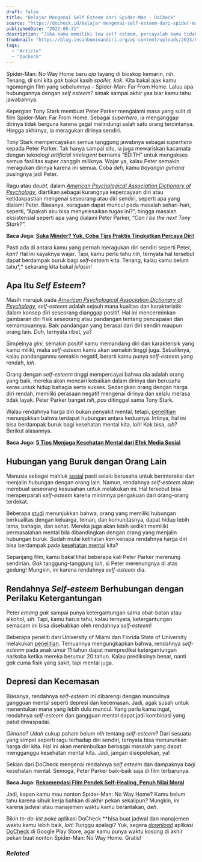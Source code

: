 ```yaml
---
draft: false
title: "Belajar Mengenai Self Esteem dari Spider-Man - DoCheck"
source: "https://docheck.id/belajar-mengenai-self-esteem-dari-spider-man/"
publishedDate: "2022-08-31"
description: "Jika kamu memiliki low self esteem, percayalah kamu tidak sendiri. Dan bagaimana cara mencegahnya? yuk simak cara tokoh spiderman mencegahnya"
thumbnail: "https://blog.insanbumimandiri.org/wp-content/uploads/2023/07/kurban-somalia.jpg"
tags:
  - "Article"
  - "DoCheck"
---
```


Spider-Man: No Way Home baru _aja_ tayang di bioskop kemarin, _nih_. Tenang, di sini kita _gak_ bakal kasih _spoiler, kok._ Kita bakal ajak kamu ngomongin film yang sebelumnya – Spider-Man: Far From Home. Laluu apa hubungannya dengan _self esteem_? simak sampai akhir yaa biar kamu tahu jawabannya.

Kepergian Tony Stark membuat Peter Parker mengalami masa yang sulit di film Spider-Man: Far From Home. Sebagai _superhero_, ia menganggap dirinya tidak berguna karena gagal melindungi salah satu orang tercintanya. Hingga akhirnya, ia meragukan dirinya sendiri.

Tony Stark mempercayakan semua tanggung jawabnya sebagai _superhero_ kepada Peter Parker. Tak hanya sampai situ, ia juga mewariskan kacamata dengan teknologi _artificial intelegent_ bernama “EDITH” untuk mengakses semua fasilitas super canggih miliknya. Wajar ya, kalau Peter semakin meragukan dirinya karena ini semua. Coba _deh,_ kamu _bayangin_ _gimana_ pusingnya jadi Peter.

Ragu atau _doubt,_ dalam _[American Psychological Association Dictionary of Psychology](https://dictionary.apa.org/doubt)_, diartikan sebagai kurangnya kepercayaan diri atau ketidakpastian mengenai seseorang atau diri sendiri, seperti apa yang dialami Peter. Biasanya, keraguan dapat muncul pada masalah sehari-hari, seperti, “Apakah aku bisa menyelesaikan tugas ini?”, hingga masalah eksistensial seperti apa yang dialami Peter Parker, “_Can I be the next Tony Stark?”._

**Baca Juga: [Suka Minder? Yuk, Coba Tips Praktis Tingkatkan Percaya Diri!](https://docheck.id/cara-meningkatkan-rasa-percaya-diri/)**

Pasti ada di antara kamu yang pernah meragukan diri sendiri seperti Peter, _kan_? Hal ini kayaknya wajar. Tapi, kamu perlu tahu _nih_, ternyata hal tersebut dapat berdampak buruk bagi _self-esteem_ kita. Tenang, kalau kamu belum tahu*,* sekarang kita bakal _jelasin_!

## Apa Itu _Self Esteem_?

Masih merujuk pada _[American Psychological Association Dictionary of Psychology](https://dictionary.apa.org/self-esteem), self-esteem_ adalah sejauh mana kualitas dan karakteristik dalam konsep diri seseorang dianggap positif. Hal ini mencerminkan gambaran diri fisik seseorang atau pandangan tentang pencapaian dan kemampuannya. Baik pandangan yang berasal dari diri sendiri maupun orang lain. _Duh_, ternyata ribet, ya?

Simpelnya _gini_, semakin positif kamu memandang diri dan karakterisik yang kamu miliki, maka _self-esteem_ kamu akan semakin tinggi juga. Sebaliknya, kalau pandanganmu semakin negatif, berarti kamu punya _self-esteem_ yang rendah, _loh_.

Orang dengan _self-esteem_ tinggi mempercayai bahwa dia adalah orang yang baik, mereka akan mencari kebaikan dalam dirinya dan berusaha keras untuk hidup bahagia serta sukses. Sedangkan orang dengan harga diri rendah, memiliki perasaan negatif mengenai dirinya dan selalu merasa tidak layak. Peter Parker banget _nih_, _pas_ ditinggal sama Tony Stark.

Walau rendahnya harga diri bukan penyakit mental, tetapi, [penelitian](https://www.ncbi.nlm.nih.gov/pmc/articles/PMC5747942/) menunjukkan bahwa terdapat hubungan antara keduanya. Intinya, hal ini bisa berdampak buruk bagi kesehatan mental kita, _loh_! Kok bisa, _sih_? Berikut alasannya.

**Baca Juga: [5 Tips Menjaga Kesehatan Mental dari Efek Media Sosial](https://docheck.id/tips-menjaga-kesehatan-mental/)**

## Hubungan yang Buruk dengan Orang Lain

Manusia sebagai mahluk [sosial](https://docheck.id/volunteer-dan-manfaat-berkecimpung-dalam-kegiatan-sosial/) pasti selalu berusaha untuk berinteraksi dan menjalin hubungan dengan orang lain. Namun, rendahnya _self-esteem_ akan membuat seseorang kesusahan untuk melakukan ini. Hal tersebut bisa memperparah _self-esteem_ karena minimnya pengakuan dari orang-orang terdekat.

Beberapa [studi](https://www.mentalhealth.org.uk/explore-mental-health/statistics/relationships-community-statistics) menunjukkan bahwa, orang yang memiliki hubungan berkualitas dengan keluarga, teman, dan komunitasnya, dapat hidup lebih lama, bahagia, dan sehat. Mereka juga akan lebih sedikit memiliki permasalahan mental bila dibandingkan dengan orang yang menjalin hubungan buruk. Sudah mulai kelihatan _kan_ kenapa rendahnya harga diri bisa berdampak pada [kesehatan mental](https://docheck.id/olahraga-untuk-kesehatan-mental/) kita?

Sepanjang film, kamu bakal lihat beberapa kali Peter Parker merenung sendirian. _Gak_ tanggung-tanggung _loh_, si Peter merenungnya di atas gedung! Mungkin, ini karena rendahnya _self-esteem_ dia.

## Rendahnya _Self-esteem_ Berhubungan dengan Perilaku Ketergantungan

Peter _emang gak_ sampai punya ketergantungan sama obat-batan atau alkohol, _sih_. Tapi, kamu harus tahu, kalau ternyata, ketergantungan semacam ini bisa disebabkan oleh rendahnya _self-esteem_!

Beberapa peneliti dari University of Miami dan Florida State of University melakukan [penelitian](https://www.ncbi.nlm.nih.gov/pmc/articles/PMC5747942/). Temuannya mengungkapkan bahwa, rendahnya _self-esteem_ pada anak umur 11 tahun dapat memprediksi ketergantungan narkoba ketika mereka berumur 20 tahun. Kalau prediksinya benar, nanti _gak_ cuma fisik yang sakit, tapi mental juga.

## Depresi dan Kecemasan

Biasanya, rendahnya _self-esteem_ ini dibarengi dengan munculnya gangguan mental seperti depresi dan kecemasan. Jadi, agak susah untuk menentukan mana yang lebih dulu muncul. Yang perlu kamu ingat, rendahnya _self-esteem_ dan gangguan mental dapat jadi kombinasi yang patut diwaspadai.

_Gimana_? _Udah_ cukup paham belum _nih_ tentang _self-esteem_? Dari sesuatu yang simpel seperti ragu terhadap diri sendiri, ternyata bisa menurunkan harga diri kita. Hal ini akan menimbulkan berbagai masalah yang dapat mengganggu kesehatan mental kita. Jadi, jangan disepelekan, ya!

Sekian dari DoCheck mengenai rendahnya _self esteem_ dan dampaknya bagi kesehatan mental. Semoga, Peter Parker baik-baik saja di film terbarunya.

**Baca Juga: [Rekomendasi Film Pendek Self-Healing, Penuh Nilai Moral](https://docheck.id/rekomendasi-film-pendek-self-healing-penuh-nilai-moral/)**

Jadi, kapan kamu mau nonton Spider-Man: No Way Home? Kamu belum tahu karena sibuk kerja bahkan di akhir pekan sekalipun? Mungkin, ini karena jadwal atau manajemen waktu kamu berantakan, _deh_.

Bikin _to-do-list pake_ aplikasi DoCheck \*\*bisa buat jadwal dan manajemen waktu kamu lebih baik, _loh_! Tunggu apalagi? Yuk, segera _[download](https://play.google.com/store/apps/details?id=com.docheck.docheck)_ aplikasi [DoCheck](http://docheck.id/) di Google Play Store, agar kamu punya waktu kosong di akhir pekan buat nonton Spider-Man: No Way Home. Gratis!

### _Related_
